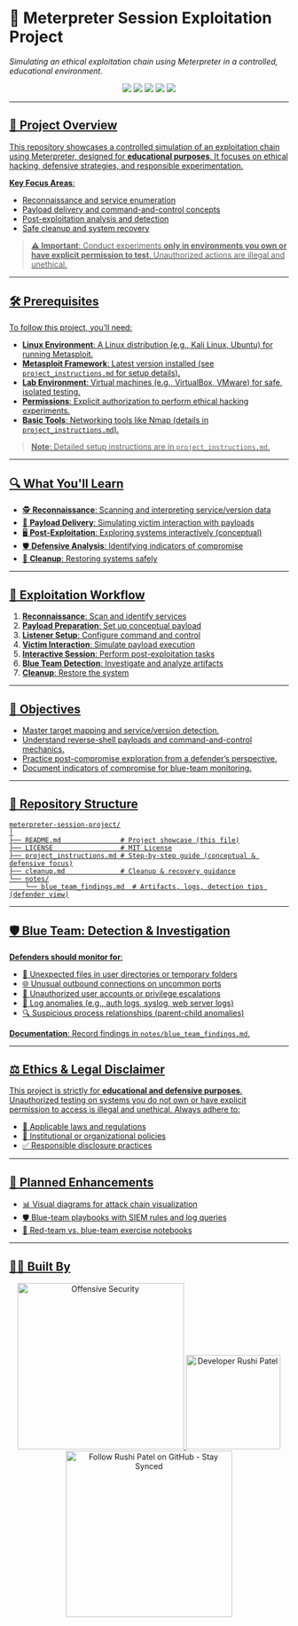 # 💾 Meterpreter Session Exploitation Project

*Simulating an ethical exploitation chain using Meterpreter in a controlled, educational environment.*

<p align="center">
  <img src="https://img.shields.io/badge/Framework-Metasploit-red?style=for-the-badge&logo=metasploit"/>
  <img src="https://img.shields.io/badge/Payload-Meterpreter-blue?style=for-the-badge"/>
  <img src="https://img.shields.io/badge/Platform-Linux-black?style=for-the-badge&logo=linux"/>
  <img src="https://img.shields.io/badge/Status-Educational-green?style=for-the-badge"/>
  <a href="https://github.com/Rush1patel/meterpreter-session-project/blob/main/LICENSE"><img src="https://img.shields.io/badge/License-MIT-yellow?style=for-the-badge"/>
</p>

---

## 🚀 Project Overview

This repository showcases a controlled simulation of an exploitation chain using Meterpreter, designed for **educational purposes**. It focuses on ethical hacking, defensive strategies, and responsible experimentation.

**Key Focus Areas**:  
- Reconnaissance and service enumeration  
- Payload delivery and command-and-control concepts  
- Post-exploitation analysis and detection  
- Safe cleanup and system recovery  

> **⚠️ Important**: Conduct experiments **only in environments you own or have explicit permission to test**. Unauthorized actions are illegal and unethical.

---

## 🛠️ Prerequisites

To follow this project, you’ll need:  
- **Linux Environment**: A Linux distribution (e.g., Kali Linux, Ubuntu) for running Metasploit.  
- **Metasploit Framework**: Latest version installed (see `project_instructions.md` for setup details).  
- **Lab Environment**: Virtual machines (e.g., VirtualBox, VMware) for safe, isolated testing.  
- **Permissions**: Explicit authorization to perform ethical hacking experiments.  
- **Basic Tools**: Networking tools like Nmap (details in `project_instructions.md`).  

> **Note**: Detailed setup instructions are in `project_instructions.md`.

---

## 🔍 What You'll Learn

- 🕵️ **Reconnaissance**: Scanning and interpreting service/version data  
- 📡 **Payload Delivery**: Simulating victim interaction with payloads  
- 🖥️ **Post-Exploitation**: Exploring systems interactively (conceptual)  
- 🛡️ **Defensive Analysis**: Identifying indicators of compromise  
- 🧹 **Cleanup**: Restoring systems safely  

---

## 🔄 Exploitation Workflow

1. **Reconnaissance**: Scan and identify services  
2. **Payload Preparation**: Set up conceptual payload  
3. **Listener Setup**: Configure command and control  
4. **Victim Interaction**: Simulate payload execution  
5. **Interactive Session**: Perform post-exploitation tasks  
6. **Blue Team Detection**: Investigate and analyze artifacts  
7. **Cleanup**: Restore the system  

---

## 🎯 Objectives

- Master target mapping and service/version detection.  
- Understand reverse-shell payloads and command-and-control mechanics.  
- Practice post-compromise exploration from a defender’s perspective.  
- Document indicators of compromise for blue-team monitoring.  

---

## 📁 Repository Structure  

```text
meterpreter-session-project/
│
├── README.md               # Project showcase (this file)
├── LICENSE                 # MIT License
├── project_instructions.md # Step-by-step guide (conceptual & defensive focus)
├── cleanup.md              # Cleanup & recovery guidance
└── notes/
    └── blue_team_findings.md  # Artifacts, logs, detection tips (defender view)
```

---

## 🛡️ Blue Team: Detection & Investigation

**Defenders should monitor for**:  
- 📂 Unexpected files in user directories or temporary folders  
- 🌐 Unusual outbound connections on uncommon ports  
- 👤 Unauthorized user accounts or privilege escalations  
- 📜 Log anomalies (e.g., auth logs, syslog, web server logs)  
- 🔍 Suspicious process relationships (parent-child anomalies)  

**Documentation**: Record findings in `notes/blue_team_findings.md`.

---

## ⚖️ Ethics & Legal Disclaimer

This project is strictly for **educational and defensive purposes**. Unauthorized testing on systems you do not own or have explicit permission to access is illegal and unethical. Always adhere to:  
- 📜 Applicable laws and regulations  
- 🏢 Institutional or organizational policies  
- ✅ Responsible disclosure practices  

---

## 🔮 Planned Enhancements

- 📊 Visual diagrams for attack chain visualization  
- 🛡️ Blue-team playbooks with SIEM rules and log queries  
- 📓 Red-team vs. blue-team exercise notebooks  

---

## 👨‍💻 Built By  

<p align="center">
  <img src="https://img.shields.io/badge/Built%20with-Offensive%20Security%20Skills-%23008000?style=for-the-badge" 
       alt="Offensive Security" width="300"/>
  <a href="https://github.com/Rush1patel">
    <img src="https://img.shields.io/badge/Dev-Rushi%20Patel-%2300FFFF?style=for-the-badge&logo=git&logoColor=white" 
         alt="Developer Rushi Patel" width="170"/>
  </a>
  <a href="https://github.com/Rush1patel?tab=followers">
    <img src="https://img.shields.io/badge/Follow%20Me%20on%20GitHub%20%7C%20Stay%20Synced%20🔁-%23333?style=for-the-badge&logo=github&logoColor=white" 
         alt="Follow Rushi Patel on GitHub - Stay Synced" width="300"/>
  </a>
</p>





